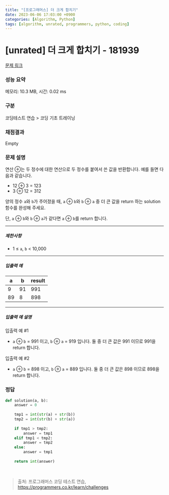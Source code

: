 ```yaml
---
title: "[프로그래머스] 더 크게 합치기"
date: 2023-06-06 17:03:00 +0900
categories: [Algorithm, Python]
tags: [algorithm, unrated, programmers, python, coding]
---
```


# [unrated] 더 크게 합치기 - 181939

[문제 링크](https://school.programmers.co.kr/learn/courses/30/lessons/181939)

### 성능 요약

메모리: 10.3 MB, 시간: 0.02 ms

### 구분

코딩테스트 연습 > 코딩 기초 트레이닝

### 채점결과

Empty

### 문제 설명

<p>연산 ⊕는 두 정수에 대한 연산으로 두 정수를 붙여서 쓴 값을 반환합니다. 예를 들면 다음과 같습니다.</p>

<ul>
<li>12 ⊕ 3 = 123</li>
<li>3 ⊕ 12 = 312</li>
</ul>

<p>양의 정수 <code>a</code>와 <code>b</code>가 주어졌을 때, <code>a</code> ⊕ <code>b</code>와 <code>b</code> ⊕ <code>a</code> 중 더 큰 값을 return 하는 solution 함수를 완성해 주세요.</p>

<p>단, <code>a</code> ⊕ <code>b</code>와 <code>b</code> ⊕ <code>a</code>가 같다면 <code>a</code> ⊕ <code>b</code>를 return 합니다.</p>

<hr>

<h5>제한사항</h5>

<ul>
<li>1 ≤ <code>a</code>, <code>b</code> &lt; 10,000</li>
</ul>

<hr>

<h5>입출력 예</h5>

| a  | b  | result |
|----|----|--------|
| 9  | 91 | 991    |
| 89 | 8  | 898    |

<hr>

<h5>입출력 예 설명</h5>

<p>입출력 예 #1</p>

<ul>
<li><code>a</code> ⊕ <code>b</code> = 991 이고, <code>b</code> ⊕ <code>a</code> = 919 입니다. 둘 중 더 큰 값은 991 이므로 991을 return 합니다.</li>
</ul>

<p>입출력 예 #2</p>

<ul>
<li><code>a</code> ⊕ <code>b</code> = 898 이고, <code>b</code> ⊕ <code>a</code> = 889 입니다. 둘 중 더 큰 값은 898 이므로 898을 return 합니다.</li>
</ul>

### 정답

```python
def solution(a, b):
    answer = 0
    
    tmp1 = int(str(a) + str(b))
    tmp2 = int(str(b) + str(a))
    
    if tmp1 > tmp2:
        answer = tmp1
    elif tmp1 < tmp2:
        answer = tmp2
    else:
        answer = tmp1
    
    return int(answer)
```

<br>

> 출처: 프로그래머스 코딩 테스트 연습, https://programmers.co.kr/learn/challenges
